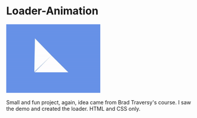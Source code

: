 # Loader-Animation

<img src="img/loader.gif" width="50%">

Small and fun project, again, idea came from Brad Traversy's course.
I saw the demo and created the loader. HTML and CSS only.
